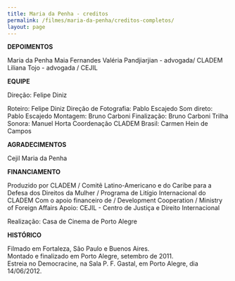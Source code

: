 ```yaml
---
title: Maria da Penha - creditos
permalink: /filmes/maria-da-penha/creditos-completos/
layout: page
---
```

**DEPOIMENTOS**

Maria da Penha Maia Fernandes
Valéria Pandjiarjian - advogada/ CLADEM
Liliana Tojo - advogada / CEJIL

**EQUIPE**

Direção: Felipe Diniz

Roteiro: Felipe Diniz
Direção de Fotografia: Pablo Escajedo
Som direto: Pablo Escajedo
Montagem: Bruno Carboni
Finalização: Bruno Carboni
Trilha Sonora: Manuel Horta
Coordenação CLADEM Brasil: Carmen Hein de Campos

**AGRADECIMENTOS**

Cejil
Maria da Penha

**FINANCIAMENTO**

Produzido por CLADEM
/ Comitê Latino-Americano e do Caribe para a Defesa dos Direitos da Mulher
/ Programa de Litígio Internacional do CLADEM
Com o apoio financeiro de
/ Development Cooperation
/ Ministry of Foreign Affairs
Apoio: CEJIL - Centro de Justiça e Direito Internacional

Realização: Casa de Cinema de Porto Alegre

**HISTÓRICO**

Filmado em Fortaleza, São Paulo e Buenos Aires.\
Montado e finalizado em Porto Alegre, setembro de 2011.\
Estreia no Democracine, na Sala P. F. Gastal, em Porto Alegre, dia 14/06/2012.